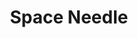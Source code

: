 ---
title: "Space Needle"
layout: photo-post
categories:
  - Photos
image: http://files.claycarson.net/photos/2019-07-24-space-needle.jpg
---